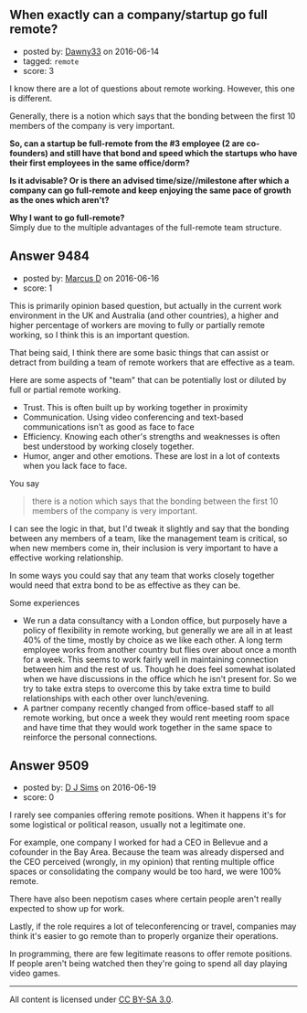 ## When exactly can a company/startup go full remote?

- posted by: [Dawny33](https://stackexchange.com/users/6444670/dawny33) on 2016-06-14
- tagged: `remote`
- score: 3

I know there are a lot of questions about remote working. However, this one is different.

Generally, there is a notion which says that the bonding between the first 10 members of the company is very important.

**So, can a startup be full-remote from the #3 employee (2 are co-founders) and still have that bond and speed which the startups who have their first employees in the same office/dorm?**

**Is it advisable? Or is there an advised time/size//milestone after which a company can go full-remote and keep enjoying the same pace of growth as the ones which aren't?**

**Why I want to go full-remote?**
<br>Simply due to the multiple advantages of the full-remote team structure.


## Answer 9484

- posted by: [Marcus D](https://stackexchange.com/users/258531/marcus-d) on 2016-06-16
- score: 1

This is primarily opinion based question, but actually in the current work environment in the UK and Australia (and other countries), a higher and higher percentage of workers are moving to fully or partially remote working, so I think this is an important question.

That being said, I think there are some basic things that can assist or detract from building a team of remote workers that are effective as a team.

Here are some aspects of "team" that can be potentially lost or diluted by full or partial remote working.

 - Trust. This is often built up by working together in proximity
 - Communication. Using video conferencing and text-based communications isn't as good as face to face
 - Efficiency. Knowing each other's strengths and weaknesses is often best understood by working closely together.
 - Humor, anger and other emotions. These are lost in a lot of contexts when you lack face to face.

You say

> there is a notion which says that the bonding between the first 10 members of the company is very important.

I can see the logic in that, but I'd tweak it slightly and say that the bonding between any members of a team, like the management team is critical, so when new members come in, their inclusion is very important to have a effective working relationship.

In some ways you could say that any team that works closely together would need that extra bond to be as effective as they can be.

Some experiences

 - We run a data consultancy with a London office, but purposely have a policy of flexibility in remote working, but generally we are all in at least 40% of the time, mostly by choice as we like each other. A long term employee works from another country but flies over about once a month for a week. This seems to work fairly well in maintaining connection between him and the rest of us. Though he does feel somewhat isolated when we have discussions in the office which he isn't present for.  So we try to take extra steps to overcome this by take extra time to build relationships with each other over lunch/evening.
 - A partner company recently changed from office-based staff to all remote working, but once a week they would rent meeting room space and have time that they would work together in the same space to reinforce the personal connections.




## Answer 9509

- posted by: [D J Sims](https://stackexchange.com/users/7242000/d-j-sims) on 2016-06-19
- score: 0

I rarely see companies offering remote positions. When it happens it's for some  logistical or political reason, usually not a legitimate one.

For example, one company I worked for had a CEO in Bellevue and a cofounder in the Bay Area. Because the team was already dispersed and the CEO perceived (wrongly, in my opinion) that renting multiple office spaces or consolidating the company would be too hard, we were 100% remote. 

There have also been nepotism cases where certain people aren't really expected to show up for work.

Lastly, if the role requires a lot of teleconferencing or travel, companies may think it's easier to go remote than to properly organize their operations.

In programming, there are few legitimate reasons to offer remote positions. If people aren't being watched then they're going to spend all day playing video games.



---

All content is licensed under [CC BY-SA 3.0](https://creativecommons.org/licenses/by-sa/3.0/).
